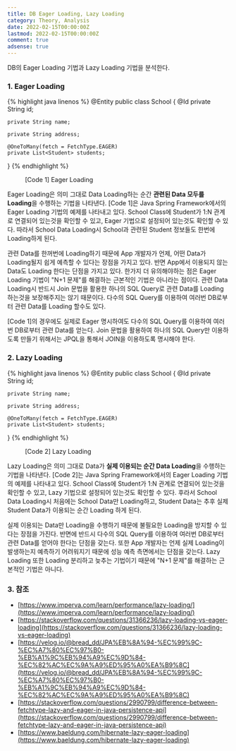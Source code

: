 ```yaml
---
title: DB Eager Loading, Lazy Loading
category: Theory, Analysis
date: 2022-02-15T00:00:00Z
lastmod: 2022-02-15T00:00:00Z
comment: true
adsense: true
---
```


DB의 Eager Loading 기법과 Lazy Loading 기법을 분석한다.

### 1. Eager Loading

{% highlight java linenos %}
@Entity
public class School {
    @Id
    private String id;

    private String name;

    private String address;

    @OneToMany(fetch = FetchType.EAGER)
    private List<Student> students;
}
{% endhighlight %}
<figure>
<figcaption class="caption">[Code 1] Eager Loading</figcaption>
</figure>

Eager Loading은 의미 그대로 Data Loading하는 순간 **관련된 Data 모두를 Loading**을 수행하는 기법을 나타낸다. [Code 1]은 Java Spring Framework에서의 Eager Loading 기법의 예제를 나타내고 있다. School Class에 Student가 1:N 관계로 연결되어 있는것을 확인할 수 있고, Eager 기법으로 설정되어 있는것도 확인할 수 있다. 따라서 School Data Loading시 School과 관련된 Student 정보들도 한번에 Loading하게 된다.

관련 Data를 한꺼번에 Loading하기 때문에 App 개발자가 언제, 어떤 Data가 Loading될지 쉽게 예측할 수 있다는 장점을 가지고 있다. 반면 App에서 이용되지 않는 Data도 Loading 한다는 단점을 가지고 있다. 한가지 더 유의해야하는 점은 Eager Loading 기법이 "N+1 문제"를 해결하는 근본적인 기법은 아니라는 점이다. 관련 Data Loading시 반드시 Join 문법을 활용한 하나의 SQL Query로 관련 Data를 Loading 하는것을 보장해주지는 않기 때문이다. 다수의 SQL Query를 이용하여 여러번 DB로부터 관련 Data를 Loading 할수도 있다.

[Code 1]의 경우에도 실제로 Eager 명시하여도 다수의 SQL Query를 이용하여 여러번 DB로부터 관련 Data를 얻는다. Join 문법을 활용하여 하나의 SQL Query만 이용하도록 만들기 위해서는 JPQL을 통해서 JOIN을 이용하도록 명시해야 한다.

### 2. Lazy Loading

{% highlight java linenos %}
@Entity
public class School {
    @Id
    private String id;

    private String name;

    private String address;

    @OneToMany(fetch = FetchType.EAGER)
    private List<Student> students;
}
{% endhighlight %}
<figure>
<figcaption class="caption">[Code 2] Lazy Loading</figcaption>
</figure>

Lazy Loading은 의미 그대로 Data가 **실제 이용되는 순간 Data Loading**을 수행하는 기법을 나타낸다. [Code 2]는 Java Spring Framework에서의 Eager Loading 기법의 예제를 나타내고 있다. School Class에 Student가 1:N 관계로 연결되어 있는것을 확인할 수 있고, Lazy 기법으로 설정되어 있는것도 확인할 수 있다. 후라서 School Data Loading시 처음에는 School Data만 Loading하고, Student Data는 추후 실제 Student Data가 이용되는 순간 Loading 하게 된다.

실제 이용되는 Data만 Loading을 수행하기 때문에 불필요한 Loading을 방지할 수 있다는 장점을 가진다. 반면에 반드시 다수의 SQL Query를 이용하여 여러번 DB로부터 관련 Data를 얻어야 한다는 단점을 갖는다. 또한 App 개발자는 언제 실제 Loading이 발생하는지 예측하기 어려워지기 때문에 성능 예측 측면에서는 단점을 갖는다. Lazy Loading 또한 Loading 분리하고 늦추는 기법이기 때문에 "N+1 문제"를 해결하는 근본적인 기법은 아니다.

### 3. 참조

* [https://www.imperva.com/learn/performance/lazy-loading/](https://www.imperva.com/learn/performance/lazy-loading/)
* [https://stackoverflow.com/questions/31366236/lazy-loading-vs-eager-loading](https://stackoverflow.com/questions/31366236/lazy-loading-vs-eager-loading)
* [https://velog.io/@bread_dd/JPA%EB%8A%94-%EC%99%9C-%EC%A7%80%EC%97%B0-%EB%A1%9C%EB%94%A9%EC%9D%84-%EC%82%AC%EC%9A%A9%ED%95%A0%EA%B9%8C](https://velog.io/@bread_dd/JPA%EB%8A%94-%EC%99%9C-%EC%A7%80%EC%97%B0-%EB%A1%9C%EB%94%A9%EC%9D%84-%EC%82%AC%EC%9A%A9%ED%95%A0%EA%B9%8C)
* [https://stackoverflow.com/questions/2990799/difference-between-fetchtype-lazy-and-eager-in-java-persistence-api](https://stackoverflow.com/questions/2990799/difference-between-fetchtype-lazy-and-eager-in-java-persistence-api)
* [https://www.baeldung.com/hibernate-lazy-eager-loading](https://www.baeldung.com/hibernate-lazy-eager-loading)